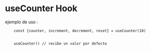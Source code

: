 # useCounter Hook



ejemplo de uso :

``````
    const {counter, increment, decrement, reset} = useCounter(10)


    useCounter() // recibe un valor por defecto


``````